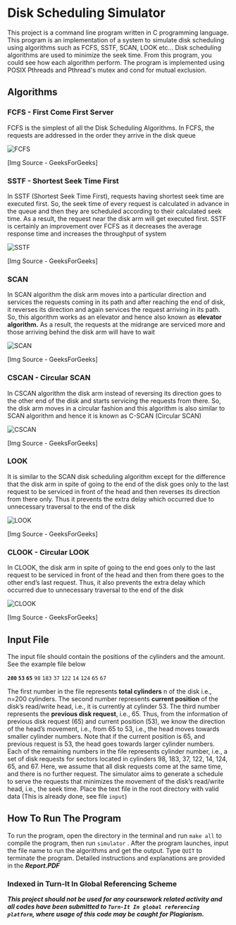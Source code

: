 # Disk Scheduling Simulator
This project is a command line program written in C programming language. This program is an implementation of a  system  to  simulate disk scheduling using algorithms such as FCFS, SSTF, SCAN, LOOK etc... Disk scheduling algorithms are used to minimize the seek time. From this program, you could see how each algorithm perform. The program is implemented using POSIX Pthreads and Pthread's mutex and cond for mutual exclusion.

## Algorithms
### FCFS - First Come First Server
FCFS is the simplest of all the Disk Scheduling Algorithms. In FCFS, the requests are addressed in the order they arrive in the disk queue

![FCFS](https://media.geeksforgeeks.org/wp-content/uploads/20200608201201/fcfs3.jpg) 

[Img Source - GeeksForGeeks]

### SSTF - Shortest Seek Time First
In SSTF (Shortest Seek Time First), requests having shortest seek time are executed first. So, the seek time of every request is calculated in advance in the queue and then they are scheduled according to their calculated seek time. As a result, the request near the disk arm will get executed first. SSTF is certainly an improvement over FCFS as it decreases the average response time and increases the throughput of system

![SSTF](https://media.geeksforgeeks.org/wp-content/uploads/20200608201702/sstf1.jpg)

[Img Source - GeeksForGeeks]

### SCAN
In SCAN algorithm the disk arm moves into a particular direction and services the requests coming in its path and after reaching the end of disk, it reverses its direction and again services the request arriving in its path. So, this algorithm works as an elevator and hence also known as **elevator algorithm.** As a result, the requests at the midrange are serviced more and those arriving behind the disk arm will have to wait

![SCAN](https://media.geeksforgeeks.org/wp-content/uploads/20200608202008/scan4.jpg)

[Img Source - GeeksForGeeks]

### CSCAN - Circular SCAN
In CSCAN algorithm the disk arm instead of reversing its direction goes to the other end of the disk and starts servicing the requests from there. So, the disk arm moves in a circular fashion and this algorithm is also similar to SCAN algorithm and hence it is known as C-SCAN (Circular SCAN)

![CSCAN](https://media.geeksforgeeks.org/wp-content/uploads/20200608202230/cscan1.jpg)

[Img Source - GeeksForGeeks]

### LOOK
It is similar to the SCAN disk scheduling algorithm except for the difference that the disk arm in spite of going to the end of the disk goes only to the last request to be serviced in front of the head and then reverses its direction from there only. Thus it prevents the extra delay which occurred due to unnecessary traversal to the end of the disk

![LOOK](https://media.geeksforgeeks.org/wp-content/uploads/20200608202613/look1.jpg)

[Img Source - GeeksForGeeks]

### CLOOK - Circular LOOK
In CLOOK, the disk arm in spite of going to the end goes only to the last request to be serviced in front of the head and then from there goes to the other end’s last request. Thus, it also prevents the extra delay which occurred due to unnecessary traversal to the end of the disk

![CLOOK](https://media.geeksforgeeks.org/wp-content/uploads/20200608202846/clook1.jpg)

[Img Source - GeeksForGeeks]

## Input File

The input file should contain the positions of the cylinders and the amount. See the example file below

**`200` `53` `65`** `98` `183` `37` `122` `14` `124` `65` `67`

The first number in the file represents **total cylinders** n of the disk i.e., n=200 cylinders. The second number represents **current position** of the disk’s read/write head, i.e., it is currently at cylinder 53. The third number represents the **previous disk request**, i.e., 65. Thus, from the information of previous disk request (65) and current position (53), we know the direction of the head’s movement, i.e., from 65 to 53, i.e., the head moves towards smaller cylinder numbers. Note that if the current position is 65, and previous request is 53, the head goes towards larger cylinder numbers. Each of the remaining numbers in the file represents cylinder number, i.e., a set of disk requests for sectors located in cylinders 98, 183, 37, 122, 14, 124, 65, and 67. Here, we assume that all disk requests come at the same time, and there is no further request. The simulator aims to generate a schedule to serve the requests that minimizes the movement of the disk’s read/write head, i.e., the seek time. Place the text file in the root directory with valid data (This is already done, see file `input`)

## How To Run The Program
 To run the program, open the directory in the terminal and run `make all` to compile the program, then run `simulator` . After the program launches, input the file name to run the algorithms and get the output. Type `QUIT` to terminate the program. Detailed instructions and explanations are provided in the ***Report.PDF*** 

### Indexed in Turn-It In Global Referencing Scheme

***This project should not be used for any coursework related activity and all codes have been submitted to `Turn-It In global referencing platform`, where usage of this code may be caught for Plagiarism.***
